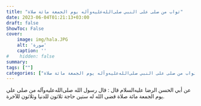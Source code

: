 ```yaml
---
title: "ثواب من صلى على النبي صلى‌الله‌عليه‌وآله يوم الجمعة مائة صلاة"
date: 2023-06-04T01:21:13+03:00
draft: false
ShowToc: False
cover:
    image: img/hala.JPG
    alt: 'صورة'
    caption: ''
#    hidden: false
summary: 
tags: [""]
categories: ["ثواب من صلى على النبي صلى‌الله‌عليه‌وآله يوم الجمعة مائة صلاة"]
---
```

عن أبي الحسن الرضا عليه‌السلام قال : قال
رسول الله صلى‌الله‌عليه‌وآله من صلى علي يوم الجمعة مائة صلاة قضى الله له ستين
حاجة ثلاثون للدنيا وثلاثون للآخرة.

